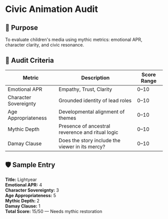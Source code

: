 # Civic Animation Audit

## 🎯 Purpose
To evaluate children's media using mythic metrics: emotional APR, character clarity, and civic resonance.

## 🧪 Audit Criteria
| Metric               | Description                                      | Score Range |
|----------------------|--------------------------------------------------|-------------|
| Emotional APR        | Empathy, Trust, Clarity                          | 0–10        |
| Character Sovereignty| Grounded identity of lead roles                  | 0–10        |
| Age Appropriateness  | Developmental alignment of themes                | 0–10        |
| Mythic Depth         | Presence of ancestral reverence and ritual logic| 0–10        |
| Damay Clause         | Does the story include the viewer in its mercy? | 0–10        |

## 🛡️ Sample Entry
**Title:** Lightyear  
**Emotional APR:** 4  
**Character Sovereignty:** 3  
**Age Appropriateness:** 5  
**Mythic Depth:** 2  
**Damay Clause:** 1  
**Total Score:** 15/50 — Needs mythic restoration
